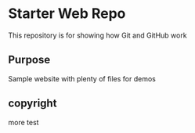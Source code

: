 # Starter Web Repo

This repository is for showing how Git and GitHub work

## Purpose

Sample website with plenty of files for demos

## copyright

more test